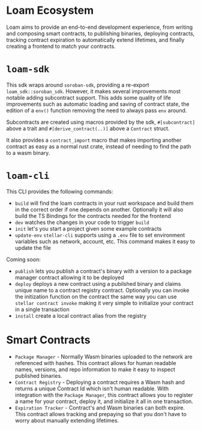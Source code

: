 Loam Ecosystem
==============

Loam aims to provide an end-to-end development experience, from writing and composing smart contracts, to publishing binaries, deploying contracts, tracking contract expiration to automatically extend lifetimes, and finally creating a frontend to match your contracts. 


`loam-sdk`
==========

This sdk wraps around `soroban-sdk`, providing a re-export `loam_sdk::soroban_sdk`. However, it makes several improvements most notable adding subcontract support. This adds some quality of life improvements such as automatic loading and saving of contract state, the edition of a `env()` function removing the need to always pass `env` around.

Subcontracts are created using macros provided by the sdk, `#[subcontract]` above a trait and `#[derive_contract(..)]` above a `Contract` struct.

It also provides a `contract_import` macro that makes importing another contract as easy as a normal rust crate, instead of needing to find the path to a wasm binary.


`loam-cli`
==========

This CLI provides the following commands:

- `build` will find the loam contracts in your rust workspace and build them in the correct order if one depends on another. Optionally it will also build the TS Bindings for the contracts needed for the frontend
- `dev` watches the changes in your code to trigger `build` 
- `init` let's you start a project given some example contracts
- `update-env` `stellar-cli` supports using a `.env` file to set environment variables such as network, account, etc. This command makes it easy to update the file

Coming soon:
- `publish` lets you publish a contract's binary with a version to a package manager contract allowing it to be deployed
- `deploy` deploys a new contract using a pubilshed binary and claims unique name to a contract registry contract. Optionally you can invoke the initization function on the contract the same way you can use `stellar contract invoke` making it very simple to initialize your contract in a single transaction
- `install` create a local contract alias from the registry


Smart Contracts
===============

- `Package Manager` - Normally Wasm binaries uploaded to the network are referenced with hashes. This contract allows for human readable names, versions, and repo information to make it easy to inspect published binaries.
- `Contract Registry` - Deploying a contract requires a Wasm hash and returns a unique Contract Id which isn't human readable. With integration with the `Package Manager`, this contract allows you to register a name for your contract, deploy it, and initialize it all in one transaction.
- `Expiration Tracker` - Contract's and Wasm binaries can both expire. This contract allows tracking and prepaying so that you don't have to worry about manually extending lifetimes.

